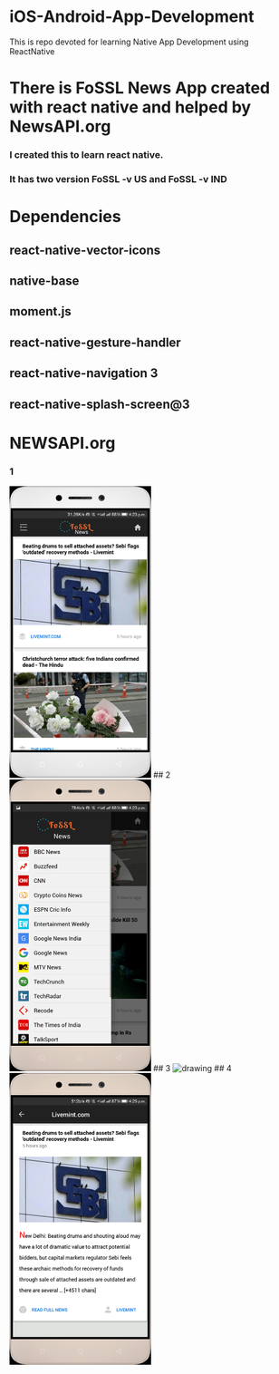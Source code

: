 # iOS-Android-App-Development
This is repo devoted for learning Native App Development using ReactNative
# There is FoSSL News App created with react native and helped by NewsAPI.org
### I created this to learn react native.
### It has two version FoSSL -v US and FoSSL -v IND
# Dependencies
## react-native-vector-icons
## native-base
## moment.js
## react-native-gesture-handler
## react-native-navigation 3
## react-native-splash-screen@3
# NEWSAPI.org
### 1
<img src="/src/fossl1.jpg" alt="drawing" width="250"/>
## 2
<img src="/src/fossl2.jpg" alt="drawing" width="250"/>
## 3
<img src="/src/fossl3.jpg" alt="drawing" width="250"/>
## 4
<img src="/src/fossl4.jpg" alt="drawing" width="250"/>
